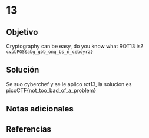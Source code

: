 #  13

## Objetivo
Cryptography can be easy, do you know what ROT13 is? `cvpbPGS{abg_gbb_onq_bs_n_ceboyrz}`

## Solución
Se suo cyberchef y se le aplico rot13, la solucion es picoCTF{not_too_bad_of_a_problem}
## Notas adicionales


## Referencias